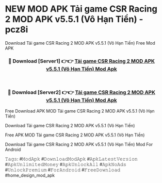 # NEW MOD APK Tải game CSR Racing 2 MOD APK v5.5.1 (Vô Hạn Tiền) - pcz8i
Download Tải game CSR Racing 2 MOD APK v5.5.1 (Vô Hạn Tiền) Free Mod APK

<div align="center">
<h3>🔴 Download [Server1] 👉👉 <a href="https://apk-comot.site?title=Tải_game_CSR_Racing_2_MOD_APK_v5.5.1_(Vô_Hạn_Tiền)">Tải game CSR Racing 2 MOD APK v5.5.1 (Vô Hạn Tiền) Mod Apk</a></h3><br>

<h3>🔴 Download [Server2] 👉👉 <a href="https://apk-comot.site?title=Tải_game_CSR_Racing_2_MOD_APK_v5.5.1_(Vô_Hạn_Tiền)">Tải game CSR Racing 2 MOD APK v5.5.1 (Vô Hạn Tiền) Mod Apk</a></h3>
</div>


Free Download APK MOD Tải game CSR Racing 2 MOD APK v5.5.1 (Vô Hạn Tiền)

Download Tải game CSR Racing 2 MOD APK v5.5.1 (Vô Hạn Tiền) 

Free APK MOD Tải game CSR Racing 2 MOD APK v5.5.1 (Vô Hạn Tiền) 

Download Tải game CSR Racing 2 MOD APK v5.5.1 (Vô Hạn Tiền) Mod For Android

𝚃𝚊𝚐𝚜: #𝙼𝚘𝚍𝙰𝚙𝚔 #𝙳𝚘𝚠𝚗𝚕𝚘𝚊𝚍𝙼𝚘𝚍𝙰𝚙𝚔 #𝙰𝚙𝚔𝙻𝚊𝚝𝚎𝚜𝚝𝚅𝚎𝚛𝚜𝚒𝚘𝚗 #𝙰𝚙𝚔𝚄𝚗𝚕𝚒𝚖𝚒𝚝𝚎𝚍𝙼𝚘𝚗𝚎𝚢 #𝙰𝚙𝚔𝚄𝚗𝚕𝚘𝚌𝚔𝙰𝚕𝚕 #𝙰𝚙𝚔𝙽𝚘𝙰𝚍𝚜 #𝚄𝚗𝚕𝚘𝚌𝚔𝙿𝚛𝚎𝚖𝚒𝚞𝚖 #𝙵𝚘𝚛𝙰𝚗𝚍𝚛𝚘𝚒𝚍 #𝙵𝚛𝚎𝚎𝙳𝚘𝚠𝚗𝚕𝚘𝚊𝚍 #home_design_mod_apk